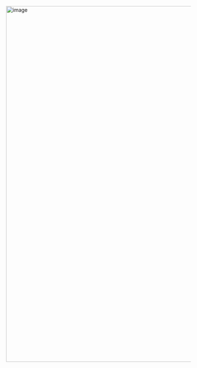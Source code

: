 
<img width="970" alt="image" src="https://github.com/anithaptl005/DSA/assets/78895224/c6646679-ade4-4dee-abbb-f33cc2f0d770">
